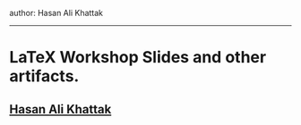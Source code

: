 author: Hasan Ali Khattak

---
# LaTeX Workshop Slides and other artifacts.

## [Hasan Ali Khattak](https://hasan.khattak.info)
